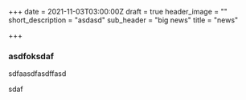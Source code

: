 +++
date = 2021-11-03T03:00:00Z
draft = true
header_image = ""
short_description = "asdasd"
sub_header = "big news"
title = "news"

+++
### asdfoksdaf

sdfaasdfasdffasd

sdaf